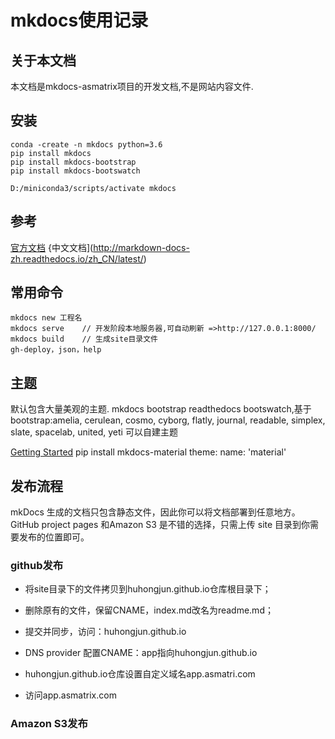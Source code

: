 # mkdocs使用记录

## 关于本文档

本文档是mkdocs-asmatrix项目的开发文档,不是网站内容文件.

## 安装

```!/bin/bash
conda -create -n mkdocs python=3.6
pip install mkdocs
pip install mkdocs-bootstrap
pip install mkdocs-bootswatch

D:/miniconda3/scripts/activate mkdocs
```

## 参考

[官方文档](http://www.mkdocs.org/#mkdocs)
{中文文档](<http://markdown-docs-zh.readthedocs.io/zh_CN/latest/>)

## 常用命令

```!/bin/bash
mkdocs new 工程名
mkdocs serve    // 开发阶段本地服务器,可自动刷新 =>http://127.0.0.1:8000/
mkdocs build    // 生成site目录文件
gh-deploy，json，help
```

## 主题

默认包含大量美观的主题.
mkdocs
bootstrap
readthedocs
bootswatch,基于bootstrap:amelia, cerulean, cosmo, cyborg, flatly, journal, readable, simplex, slate, spacelab, united, yeti
可以自建主题

[Getting Started](https://squidfunk.github.io/mkdocs-material/getting-started/)
pip install mkdocs-material
theme:
  name: 'material'

## 发布流程

mkDocs 生成的文档只包含静态文件，因此你可以将文档部署到任意地方。
GitHub project pages 和Amazon S3 是不错的选择，只需上传 site 目录到你需要发布的位置即可。

### github发布

* 将site目录下的文件拷贝到huhongjun.github.io仓库根目录下；
* 删除原有的文件，保留CNAME，index.md改名为readme.md；
* 提交并同步，访问：huhongjun.github.io

* DNS provider 配置CNAME：app指向huhongjun.github.io
* huhongjun.github.io仓库设置自定义域名app.asmatri.com
* 访问app.asmatrix.com

### Amazon S3发布
